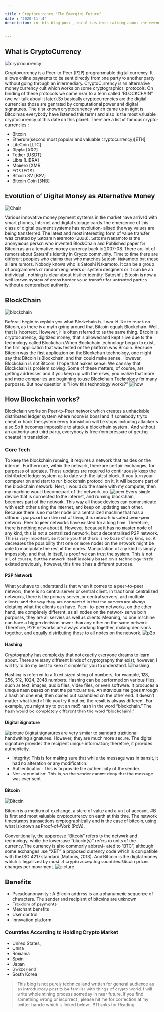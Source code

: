 ```yaml
---

title : Cryptocurrency "The Emerging Future"
date : "2020-11-14"
description: In this blog post , Rahul has been talking about THE EMERGING FUTURE because of the cryptocurrency and how we are going to adopt cryptocurrency like 'Bitcoin','Etherum','Litecoin' etc. in near future.
 

---
```


## What is CryptoCurrency
![cryptocurrency](crp.jpg)

Cryptocurrency is a Peer-to-Peer (P2P) programmable digital currency. It allows online payments to be sent directly from one party to another party without going through an intermediary.
CryptoCurrency is an alternative money currency cult which works on some cryptographical protocols. On binding of these protocols we came near to a term called "BLOCKCHAIN"(we will talk about it later).So basically cryptocurrencies are the digital currencies those are genrated by computational power and digital signatures. The first known cryptocurrency which came up in light is Bitcoin(as everybody have listened this term) and also is the most valuable cryptocurrency of this date on this planet.
There are a list of famous crypto-currencies : 
* Bitcoin
* Etherum(second most popular and valuable cryptocurrency)[ETH]
* LiteCoin [LTC]
* Ripple [XRP]
* Tether [USDT]
* Libra [LIBRA]
* Monero [XMR]
* EOS [EOS]
* Bitcoin SV [BSV]
* Bitcoin Coin [BNB]

## Evolution of Digital Money as Alternative Money
![Chain](block.jpg)

Various innovative money payment systems in the market have arrived with smart phones, Internet and digital storage cards.The
emergence of this class of digital payment systems has revolution-
alised the way values are being transferred. The latest and most
interesting form of value transfer was created by Satoshi Nakamoto
(2008). Satoshi Nakamoto is the anonymous person who invented BlockChain and Published paper for Bitcoin as an alternative money currency back in 2007-08. There are lot of rumors about Satoshi's identity in Crypto community. Time to time there are different peoples who claims that who matches Satoshi Nakamoto but these all are rumors. Nobody knows who is Satoshi Nakamoto. It can be a group of programmers or random engineers or system desginers or it can be an individual , nothing is clear about his/her identity. Satoshi's Bitcoin is now a well known system of cross border value transfer for untrusted parties without a centeralised authority.

## BlockChain
![blockchain](blockchain.png)

Before I begin to explain you what Blockchain is, 	I	would	like	to	touch
on	Bitcoin,	as	there	is	a	myth	going	around	that	Bitcoin	equals	Blockchain.	Well,
that	 is	 incorrect.	 However,	 it	 is	 often	 referred	 to	 as	 the	 same	 thing.	 Bitcoin	 is
cryptocurrency,	 digitized	 money,	 that	 is	 allowed	 and	 kept	 alive	 due	 to	 the
technology	called	Blockchain.When	Blockchain	technology	began	to	exist,	the	first	application	that	was	tested
on	 the	 platform	 was	 Bitcoin.	 Because	 Bitcoin	 was	 the	 first	 application	 on	 the
Blockchain	technology,	one	might	say	that	Bitcoin	is	Blockchain,	and	that	could
make	 sense.	 However,	 Blockchain	 is	 not	 Bitcoin.	 I	 hope	 that	 makes	 sense.
We can say that Blockchain is problem solving .Some	 of	 these	 matters,	 of
course,	are	getting	addressed	and	if	you	keep	up	with	the	news,	you	realize	that
more	 and	 more	 companies	 are	 beginning	 to	 use	 Blockchain	 Technology	 for
many	purposes.
But now question is "How this technology works?"
![how](how2.jpg)

## How Blockchain works?
Blockchain works on Peer-to-Peer network which creates a unhackable distributed ledger system where noone is boss! and if somebody try to cheat or hack the system every transiction will be stops including attacker's also.So it becomes impossible to attack a blockchain system . And without an authority and third party, everybody is free from pressure of getting cheated in transiction.

### Core Tech
To	 keep	 the	 blockchain	 running,	 it	 requires	 a	 network	 that	 resides	 on	 the
internet.	 Furthermore,	 within	 the	 network,	 there	 are	 certain	 exchanges,	 for
purposes	 of	 updates.	 These	 updates	 are	 required	 to	 continuously	 keep	 the
distributed	 ledger	 system	 up	 to	 date	 with	 the	 latest	 block.	 If	 you	 turn	 your
computer	on	and	start	to	run	blockchain	protocol	on	it,	it	will	become	part	of	the
blockchain	 network.	 Next,	 I	 would	 do	 the	 same	 with	 my	 computer,	 then	 my
machine	would	become	part	of	the	network	too.
![peer](df.png)
Every	 single	 device	 that	 is	 connected	 to	 the	 internet,	 and	 running	 blockchain,	
becomes	part	of	the	network.	This	way	all	those	devices	can	communicate	with
each	other	using	the	internet,	and	keep	on	updating	each	other.	Because	there	is
no	master	node	or	a	centralized	machine	that	has	a	different	purpose	than	the	rest
of	 them,	 this	 network	 is	 called	 peer-peer	 network.	 Peer	 to	 peer	 networks	 have
existed	 for	 a	 long	 time.	 Therefore,	 there	 is	 nothing	 new	 about	 it.	 However,
because	it	has	no	master	node	of	any	kind,	this	is	not	a	centralized	network,	but	a
decentralized	P2P	network.	This	is	very	important,	as	it	tells	you	that	there	is	no
boss	of	any	kind;	so,	it	decreases	the	possibility	that	one	or	more	nodes	on	the
network	might	be	able	to	manipulate	the	rest	of	the	nodes.	Manipulation	of	any
kind	 is	 simply	 impossibly,	 and	 that,	 in	 itself,	 is	 proof	 we	 can	 trust	 the	 system.
This	is	not	all,	of	course,	but	the	network	itself	is	solely	based	on	a	technology
that’s	existed	previously;	however,	this	time	it	has	a	different	purpose.

#### P2P Network
What	youhave	to	understand	is	that	when	it	comes	to	a	peer-to-peer	network,	there	is	no
central	 server	 or	 central	 client.	 In	 traditional	 centralized	 networks,	 there	 is	 the
primary	 server,	 or	 central	 servers,	 and	 multiple	 clients;	 and	 the	 way	 they	 are
connected	is	that	the	servers	are	always	dictating	what	the	clients	can	have.	Peer-
to-peer	networks,	on	the	other	hand,	are	completely	different,	as	all	nodes	on	the
network	serve	both	purposes,	they	are	all	servers	as	well	as	clients.	Meaning,	no
one	 machine	 can	 have	 a	 bigger	 decision	 power	 than	 any	 other	 on	 the	 same
network.	 Therefore,	 P2P	 networks	 are	 always	 working	 together,	 making
decisions	together,	and	equally	distributing	those	to	all	nodes	on	the	network.
![p2p](p2p.png)

#### Hashing
Cryptography	 has	 complexity	 that	 not	 exactly	 everyone	 dreams	 to	 learn
about.	There	are	many	different	kinds	of	cryptography	that	exist;	however,	I	will
try	to	do	my	best	to	keep	it	simple	for	you	to	understand.
![hashing](hash.png)

Hashing	 is	 referred	 to	 a	 fixed	 sized	 string	 of	 numbers,	 for	 example,	 128,	 256,
512,	 1024,	 2048	 numbers.	 Hashing	 can	 be	 performed	 on	 various	 files,	 such	 as
text,	images,	audio	files,	video	files,	or	even	software.	It	produces	a	unique	hash
based	on	that	the	particular	file.	An	individual	file	goes	through	a	hash	on	one
end;	then	comes	out	scrambled	on	the	other	end.	It	doesn’t	matter	what	kind	of
file	you	try	it	out	on;	the	result	is	always	different.	For	example,	you	might	try	to
put	 an	 md5	 hash	 in	 the	 word	 “blockchain.”	 The	 hash	 would	 be	 completely
different	than	the	word	“blockchain1.”


#### Digital Signature
![picture](ds.png)
Digital	signatures	are	very	similar	to	standard	traditional	handwriting	signatures.
However,	they	are	much	more	secure. The	digital	signature	provides	the	recipient	unique
information;	therefore,	it	provides	authenticity.
* Integrity:	This	is	for	making	sure	that	while	the	message	was	in	transit,	it	had	no
alteration	or	any	modification.
* Authentication:	This	is	to	provide	the	authenticity	of	the	sender.
* Non-repudiation:	 This	 is,	 so	 the	 sender	 cannot	 deny	 that	 the	 message	 was	 ever
sent.

#### Bitcoin
![Bitcoin](bitcoin.jpg)

Bitcoin is a medium of exchange, a store of value and
a unit of account. #B is first and most valuable cryptocurrency on earth at this time.
The network timestamps transactions cryptographically and in the case of bitcoin,
using what is known as Proof-of-Work (PoW). 

Conventionally, the uppercase “Bitcoin” refers to
the network and technology, while the lowercase “bitcoin(s)” refers
to units of the currency.The currency is also commonly abbrevi-
ated to “BTC”, although some exchanges use “XBT”, a proposed
currency code which is compatible with the ISO 4217 standard
(Matonis, 2013). And Bitcoin is the digital money which is legallized by most of crypto accepting countries.Bitcoin prices changes per movnment.
![picture](price.png)


## Benefits
* Pseudoanonymity : A Bitcoin address is an alphanumeric sequence of characters. The
sender and recipient of bitcoins are unknown
* Freedom of payments
* Merchant benefits
* User control
* Innovation platform

### Countries According to Holding Crypto Market

* United States,
* China
* Romania
* Spain
* Japan
* Switzerland
* South Korea

> This blog is not purely technical and written for general audience as an introductory post to be familiar with things of crypto world. I will write whole mining process someday in near future. If you find something wrong or incorrect , please hit me for correction at my twitter handle which is linked below .
!!Thanks for Reading






